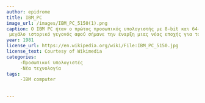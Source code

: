 ```yaml
---
author: epidrome
title: IBM_PC
image_url: /images/IBM_PC_5150(1).png
caption: Ο IBM PC ήταν ο πρώτος προσωπικός υπολογιστής με 8-bit και 64-bit, που παρουσιάστηκε από την IBM για χρήση στις εφαρμογές γραφείου.Θεωρείται 
 μεγάλο ιστορικό γεγονός αφού σήμανε την έναρξη μιας νέας εποχής για τους ηλεκτρονικο.
year: 1981
license_url: https://en.wikipedia.org/wiki/File:IBM_PC_5150.jpg
license_text: Courtesy of Wikimedia
categories: 
     -Προσωπικοί υπολογιστές
     -Νέα τεχνολογία
tags: 
     -ΙΒΜ computer
     
     
---
```

